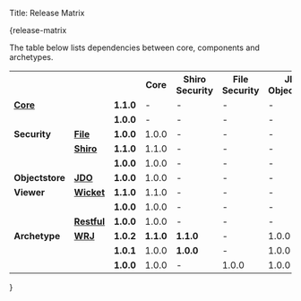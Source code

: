 Title: Release Matrix

{release-matrix

The table below lists dependencies between core, components and archetypes.

<table>
<tr class="heading">
    <th>&nbsp;</th>
    <th>&nbsp;</th>
    <th>&nbsp;</th>
    <th>Core</th>
    <th>Shiro<br/>Security</th>
    <th>File<br/>Security</th>
    <th>JDO<br/>Objectstore</th>
    <th>Wicket<br/>Viewer</th>
    <th>Restful<br/>Viewer</th>
</tr>
<tr>
    <td class="heading"><b><a href="core/about.html">Core</a></b></td>
    <td class="heading">&nbsp;</td>
    <td class="heading"><b>1.1.0</b></td>
    <td>-</td>
    <td>-</td>
    <td>-</td>
    <td>-</td>
    <td>-</td>
    <td>-</td>
</tr>
<tr>
    <td class="heading">&nbsp;</td>
    <td class="heading">&nbsp;</td>
    <td class="heading"><b>1.0.0</b></td>
    <td>-</td>
    <td>-</td>
    <td>-</td>
    <td>-</td>
    <td>-</td>
    <td>-</td>
</tr>
<tr>
    <td class="heading"><b>Security</b></td>
    <td class="heading"><b><a href="components/security/file/about.html">File</a></b></td>
    <td class="heading"><b>1.0.0</b></td>
    <td>1.0.0</td>
    <td>-</td>
    <td>-</td>
    <td>-</td>
    <td>-</td>
    <td>-</td>
</tr>
<tr>
    <td class="heading">&nbsp;</td>
    <td class="heading"><b><a href="components/security/shiro/about.html">Shiro</a></b></td>
    <td class="heading"><b>1.1.0</b></td>
    <td>1.1.0</td>
    <td>-</td>
    <td>-</td>
    <td>-</td>
    <td>-</td>
    <td>-</td>
</tr>
<tr>
    <td class="heading">&nbsp;</td>
    <td class="heading">&nbsp;</td>
    <td class="heading"><b>1.0.0</b></td>
    <td>1.0.0</td>
    <td>-</td>
    <td>-</td>
    <td>-</td>
    <td>-</td>
    <td>-</td>
</tr>
<tr>
    <td class="heading"><b>Objectstore</b></td>
    <td class="heading"><b><a href="components/objectstores/jdo/about.html">JDO</a></b></td>
    <td class="heading"><b>1.0.0</b></td>
    <td>1.0.0</td>
    <td>-</td>
    <td>-</td>
    <td>-</td>
    <td>-</td>
    <td>-</td>
</tr>
<tr>
    <td class="heading"><b>Viewer</b></td>
    <td class="heading"><b><a href="components/viewers/wicket/about.html">Wicket</a></b></td>
    <td class="heading"><b>1.1.0</b></td>
    <td>1.1.0</td>
    <td>-</td>
    <td>-</td>
    <td>-</td>
    <td>-</td>
    <td>-</td>
</tr>
<tr>
    <td class="heading">&nbsp;</td>
    <td class="heading">&nbsp;</td>
    <td class="heading"><b>1.0.0</b></td>
    <td>1.0.0</td>
    <td>-</td>
    <td>-</td>
    <td>-</td>
    <td>-</td>
    <td>-</td>
</tr>
<tr>
    <td class="heading">&nbsp;</td>
    <td class="heading"><b><a href="components/viewers/restfulobjects/about.html">Restful</a></b></td>
    <td class="heading"><b>1.0.0</b></td>
    <td>1.0.0</td>
    <td>-</td>
    <td>-</td>
    <td>-</td>
    <td>-</td>
    <td>-</td>
</tr>
<tr>
    <td class="heading"><b>Archetype</b></td>
    <td class="heading"><b><a href="getting-started/quickstart-archetype.html">WRJ</a></b></td>
    <td class="heading"><b>1.0.2</b></td>
    <td><b>1.1.0</b></td>
    <td><b>1.1.0</b></td>
    <td>-</td>
    <td>1.0.0</td>
    <td><b>1.1.0</b></td>
    <td>1.0.0</td>
</tr>
<tr>
    <td class="heading">&nbsp;</td>
    <td class="heading">&nbsp;</td>
    <td class="heading"><b>1.0.1</b></td>
    <td>1.0.0</td>
    <td><b>1.0.0</b></td>
    <td>-</td>
    <td>1.0.0</td>
    <td>1.0.0</td>
    <td>1.0.0</td>
</tr>
<tr>
    <td class="heading">&nbsp;</td>
    <td class="heading">&nbsp;</td>
    <td class="heading"><b>1.0.0</b></td>
    <td>1.0.0</td>
    <td>-</td>
    <td>1.0.0</td>
    <td>1.0.0</td>
    <td>1.0.0</td>
    <td>1.0.0</td>
</tr>
</table>

}
